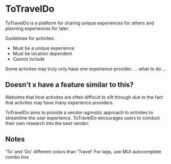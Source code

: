 # ToTravelDo

ToTravelDo is a platform for sharing unique experiences for others and planning experiences for later.

Guidelines for activites:

- Must be a unique experience
- Must be location dependent
- Cannot include

Some activites may truly only have one experience provider. ... what to do ...

## Doesn't x have a feature similar to this?

Websites that host activites are often difficult to sift through due to the fact that activites may have many experience providers.

ToTravelDo aims to provide a vendor-agnostic approach to activites to streamline the user experience.
ToTravelDo encourages users to conduct their own research into the best vendor.

## Notes

'To' and 'Do' different colors than 'Travel'
For tags, use MUI autocomplete combo box
